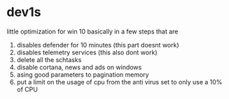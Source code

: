 # dev1s
 little optimization for win 10
 basically in a few steps that are
 1. disables defender for 10 minutes (this part doesnt work)
 2. disables telemetry services (this also dont work)
 3. delete all the schtasks
 4. disable cortana, news and ads on windows
 5. asing good parameters to pagination memory
 6. put a limit on the usage of cpu from the anti virus set to only use a 10% of CPU
